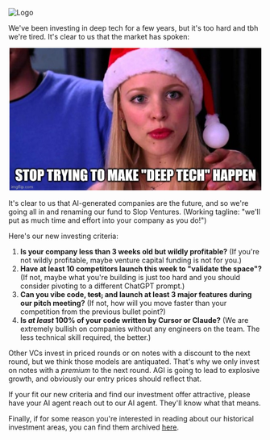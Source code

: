 <meta name="twitter:card" content="summary_large_image" />
<meta name="twitter:site" content="@humbavc" />
<meta name="twitter:image" content="https://humbaventures.com/twitter_card.png" />

<a href="#top"></a>
![Logo](../humba_logo.png)


We've been investing in deep tech for a few years, but it's too hard and tbh we're tired. It's clear to us that the market has spoken:
<p style="text-align:center;"><img src="fetch.jpeg" width="500"></p>

It's clear to us that AI-generated companies are the future, and so we're going all in and renaming our fund to Slop Ventures. (Working tagline: "we'll put as much time and effort into your company as you do!")

Here's our new investing criteria:
1. **Is your company less than 3 weeks old but wildly profitable?** (If you're not wildly profitable, maybe venture capital funding is not for you.)
2. **Have at least 10 competitors launch this week to "validate the space"?** (If not, maybe what you're building is just too hard and you should consider pivoting to a different ChatGPT prompt.)
3. **Can you vibe code, ~~test,~~ and launch at least 3 major features during our pitch meeting?** (If not, how will you move faster than your competition from the previous bullet point?)
4. **Is _at least_ 100% of your code written by Cursor or Claude?** (We are extremely bullish on companies without any engineers on the team. The less technical skill required, the better.)

Other VCs invest in priced rounds or on notes with a discount to the next round, but we think those models are antiquated. That's why we only invest on notes with a _premium_ to the next round. AGI is going to lead to explosive growth, and obviously our entry prices should reflect that.

If your fit our new criteria and find our investment offer attractive, please have your AI agent reach out to our AI agent. They'll know what that means.

Finally, if for some reason you're interested in reading about our historical investment areas, you can find them archived [here](https://humbaventures.com/).
